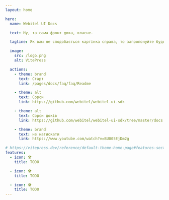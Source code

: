 ```yaml
---
layout: home

hero:
  name: Webitel UI Docs

  text: Ну, та сама фронт дока, власне.

  tagline: Як вам не сподобається картінка справа, то запропонуйте будь ласка нову.

  image:
    src: /logo.png
    alt: VitePress

  actions:
    - theme: brand
      text: Старт
      link: /pages/docs/faq/faq/Readme

    - theme: alt
      text: Сорси
      link: https://github.com/webitel/webitel-ui-sdk

    - theme: alt
      text: Сорси доків
      link: https://github.com/webitel/webitel-ui-sdk/tree/master/docs

    - theme: brand
      text: не натискати
      link: https://www.youtube.com/watch?v=BU005EjDm2g

# https://vitepress.dev/reference/default-theme-home-page#features-section
features:
  - icon: 🛠️
    title: TODO

  - icon: 🛠️
    title: TODO

  - icon: 🛠️
    title: TODO
---
```

